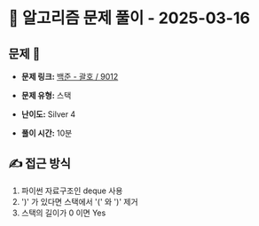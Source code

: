 # 📝 알고리즘 문제 풀이 - 2025-03-16

## 문제 📖

- **문제 링크:** [백준 - 괄호 / 9012](https://www.acmicpc.net/problem/9012)

- **문제 유형:** 스택

- **난이도:** Silver 4

- **풀이 시간:** 10분

## ✍ 접근 방식

1. 파이썬 자료구조인 deque 사용
2. ')' 가 있다면 스택에서 '(' 와 ')' 제거
3. 스택의 길이가 0 이면 Yes
